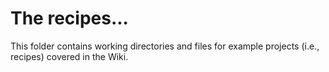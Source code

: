 # The recipes...
This folder contains working directories and files for example projects (i.e., recipes) covered in the Wiki.
